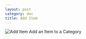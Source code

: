 ```yaml
---
layout: post
category: doc
title: Add Item
---
```


![Add Item](/assets/img/Add_Item.png)
Add an Item to a Category



